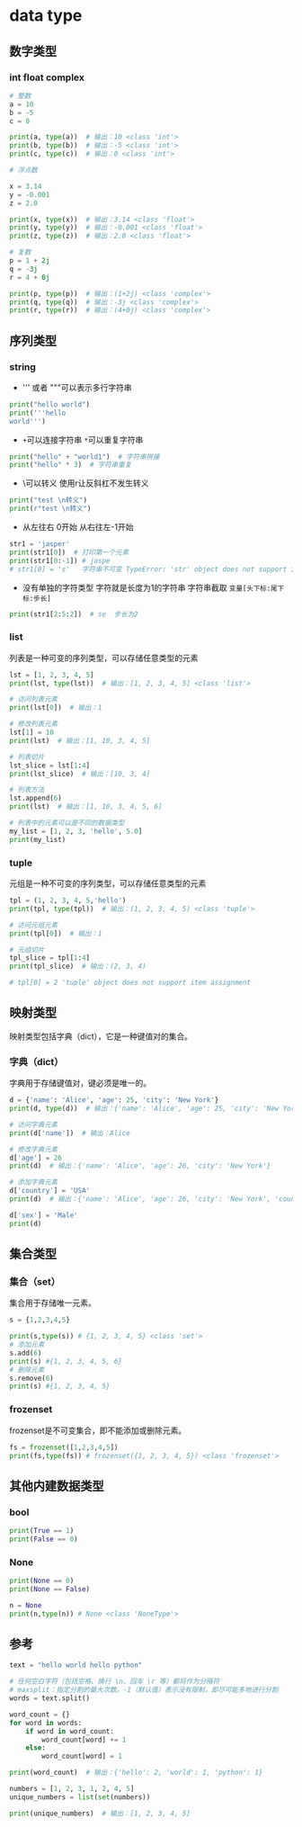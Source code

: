 # data type

## 数字类型

### int float complex
```python
# 整数
a = 10
b = -5
c = 0

print(a, type(a))  # 输出：10 <class 'int'>
print(b, type(b))  # 输出：-5 <class 'int'>
print(c, type(c))  # 输出：0 <class 'int'>

# 浮点数

x = 3.14
y = -0.001
z = 2.0

print(x, type(x))  # 输出：3.14 <class 'float'>
print(y, type(y))  # 输出：-0.001 <class 'float'>
print(z, type(z))  # 输出：2.0 <class 'float'>

# 复数
p = 1 + 2j
q = -3j
r = 4 + 0j

print(p, type(p))  # 输出：(1+2j) <class 'complex'>
print(q, type(q))  # 输出：-3j <class 'complex'>
print(r, type(r))  # 输出：(4+0j) <class 'complex'>
```

## 序列类型

### string 

- ''' 或者 """可以表示多行字符串

```python
print("hello world")
print('''hello 
world''')
```

- `+`可以连接字符串       `*`可以重复字符串

```python
print("hello" + "world1")  # 字符串拼接
print("hello" * 3)  # 字符串重复
```

- \可以转义 使用r让反斜杠不发生转义

```python
print("test \n转义")
print(r"test \n转义") 
```

- 从左往右 0开始 从右往左-1开始

```python
str1 = 'jasper'
print(str1[0])  # 打印第一个元素
print(str1[0:-1]) # jaspe
# str1[0] = 's'   字符串不可变 TypeError: 'str' object does not support item assignment
```

- 没有单独的字符类型 字符就是长度为1的字符串 字符串截取   `变量[头下标:尾下标:步长]`

```python
print(str1[2:5:2])  # se  步长为2
```

### list
列表是一种可变的序列类型，可以存储任意类型的元素
```python
lst = [1, 2, 3, 4, 5]
print(lst, type(lst))  # 输出：[1, 2, 3, 4, 5] <class 'list'>

# 访问列表元素
print(lst[0])  # 输出：1

# 修改列表元素
lst[1] = 10
print(lst)  # 输出：[1, 10, 3, 4, 5]

# 列表切片
lst_slice = lst[1:4]
print(lst_slice)  # 输出：[10, 3, 4]

# 列表方法
lst.append(6)
print(lst)  # 输出：[1, 10, 3, 4, 5, 6]

# 列表中的元素可以是不同的数据类型
my_list = [1, 2, 3, 'hello', 5.0]
print(my_list) 
```

### tuple
元组是一种不可变的序列类型，可以存储任意类型的元素

```python
tpl = (1, 2, 3, 4, 5,'hello')
print(tpl, type(tpl))  # 输出：(1, 2, 3, 4, 5) <class 'tuple'>

# 访问元组元素
print(tpl[0])  # 输出：1

# 元组切片
tpl_slice = tpl[1:4]
print(tpl_slice)  # 输出：(2, 3, 4)

# tpl[0] = 2 'tuple' object does not support item assignment
```
## 映射类型
映射类型包括字典（dict），它是一种键值对的集合。
### 字典（dict）
字典用于存储键值对，键必须是唯一的。
```python
d = {'name': 'Alice', 'age': 25, 'city': 'New York'}
print(d, type(d))  # 输出：{'name': 'Alice', 'age': 25, 'city': 'New York'} <class 'dict'>

# 访问字典元素
print(d['name'])  # 输出：Alice

# 修改字典元素
d['age'] = 26
print(d)  # 输出：{'name': 'Alice', 'age': 26, 'city': 'New York'}

# 添加字典元素
d['country'] = 'USA'
print(d)  # 输出：{'name': 'Alice', 'age': 26, 'city': 'New York', 'country': 'USA'}

d['sex'] = 'Male'
print(d) 
```
## 集合类型
### 集合（set）
集合用于存储唯一元素。
```python
s = {1,2,3,4,5}

print(s,type(s)) # {1, 2, 3, 4, 5} <class 'set'>
# 添加元素
s.add(6)
print(s) #{1, 2, 3, 4, 5, 6}
# 删除元素
s.remove(6)
print(s) #{1, 2, 3, 4, 5}
```
### frozenset
frozenset是不可变集合，即不能添加或删除元素。
```python
fs = frozenset([1,2,3,4,5])
print(fs,type(fs)) # frozenset({1, 2, 3, 4, 5}) <class 'frozenset'>
```
## 其他内建数据类型

### bool
```python
print(True == 1)
print(False == 0)
```

### None
```python
print(None == 0)
print(None == False)

n = None
print(n,type(n)) # None <class 'NoneType'>
```



## 参考

```python
text = "hello world hello python"

# 任何空白字符（包括空格、换行 \n、回车 \r 等）都将作为分隔符
# maxsplit：指定分割的最大次数。-1（默认值）表示没有限制，即尽可能多地进行分割
words = text.split()

word_count = {}
for word in words:
    if word in word_count:
        word_count[word] += 1
    else:
        word_count[word] = 1

print(word_count)  # 输出：{'hello': 2, 'world': 1, 'python': 1}
```

```python
numbers = [1, 2, 3, 1, 2, 4, 5]
unique_numbers = list(set(numbers))

print(unique_numbers)  # 输出：[1, 2, 3, 4, 5]
```